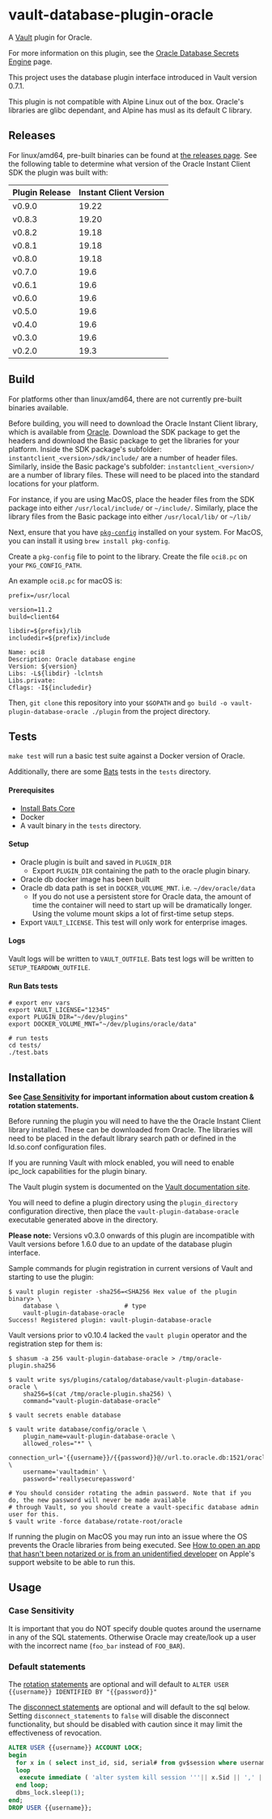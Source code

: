 # vault-database-plugin-oracle

A [Vault](https://www.vaultproject.io) plugin for Oracle.

For more information on this plugin, see the [Oracle Database Secrets Engine](https://developer.hashicorp.com/vault/docs/secrets/databases/oracle) page.

This project uses the database plugin interface introduced in Vault version 0.7.1.

This plugin is not compatible with Alpine Linux out of the box. Oracle's libraries are glibc dependant, and Alpine has musl as its default C library.

## Releases

For linux/amd64, pre-built binaries can be found at
[the releases page](https://releases.hashicorp.com/vault-plugin-database-oracle/).
See the following table to determine what version of the Oracle Instant Client
SDK the plugin was built with:

|Plugin Release|Instant Client Version|
|---|---|
|v0.9.0|19.22|
|v0.8.3|19.20|
|v0.8.2|19.18|
|v0.8.1|19.18|
|v0.8.0|19.18|
|v0.7.0|19.6 |
|v0.6.1|19.6 |
|v0.6.0|19.6 |
|v0.5.0|19.6 |
|v0.4.0|19.6 |
|v0.3.0|19.6 |
|v0.2.0|19.3 |


## Build

For platforms other than linux/amd64, there are not currently pre-built
binaries available.

Before building, you will need to download the Oracle Instant Client library, which is available from
[Oracle](http://www.oracle.com/technetwork/database/features/instant-client/index-097480.html). Download the SDK package to get the headers and
download the Basic package to get the libraries for your platform. Inside the SDK package's subfolder: `instantclient_<version>/sdk/include/` are a
number of header files. Similarly, inside the Basic package's subfolder: `instantclient_<version>/` are a number of library files. These will need to
be placed into the standard locations for your platform.

For instance, if you are using MacOS, place the header files from the SDK package into either `/usr/local/include/` or `~/include/`.
Similarly, place the library files from the Basic package into either `/usr/local/lib/` or `~/lib/`

Next, ensure that you have [`pkg-config`](https://www.freedesktop.org/wiki/Software/pkg-config/) installed on your system. For MacOS, you can install
it using `brew install pkg-config`.

Create a `pkg-config` file to point to the library. Create the file `oci8.pc` on your `PKG_CONFIG_PATH`.

An example `oci8.pc` for macOS is:

```
prefix=/usr/local

version=11.2
build=client64

libdir=${prefix}/lib
includedir=${prefix}/include

Name: oci8
Description: Oracle database engine
Version: ${version}
Libs: -L${libdir} -lclntsh
Libs.private:
Cflags: -I${includedir}
```

Then, `git clone` this repository into your `$GOPATH` and `go build -o vault-plugin-database-oracle ./plugin` from the project directory.

## Tests

`make test` will run a basic test suite against a Docker version of Oracle.

Additionally, there are some [Bats](https://github.com/bats-core/bats-core) tests in the `tests` directory.

#### Prerequisites

- [Install Bats Core](https://bats-core.readthedocs.io/en/stable/installation.html)
- Docker
- A vault binary in the `tests` directory.

#### Setup

- Oracle plugin is built and saved in `PLUGIN_DIR`
    - Export `PLUGIN_DIR` containing the path to the oracle plugin binary.
- Oracle db docker image has been built
- Oracle db data path is set in `DOCKER_VOLUME_MNT`. i.e. `~/dev/oracle/data`
    - If you do not use a persistent store for Oracle data, the amount of time
      the container will need to start up will be dramatically longer. Using
      the volume mount skips a lot of first-time setup steps.
- Export `VAULT_LICENSE`. This test will only work for enterprise images.

#### Logs

Vault logs will be written to `VAULT_OUTFILE`. Bats test logs will be written to
`SETUP_TEARDOWN_OUTFILE`.

#### Run Bats tests

```
# export env vars
export VAULT_LICENSE="12345"
export PLUGIN_DIR="~/dev/plugins"
export DOCKER_VOLUME_MNT="~/dev/plugins/oracle/data"

# run tests
cd tests/
./test.bats
```


## Installation

**See [Case Sensitivity](#case-sensitivity) for important information about custom creation & rotation statements.**

Before running the plugin you will need to have the the Oracle Instant Client library installed. These can be downloaded from Oracle. The libraries will need to be placed in the default library search path or defined in the ld.so.conf configuration files.

If you are running Vault with mlock enabled, you will need to enable ipc_lock capabilities for the plugin binary.

The Vault plugin system is documented on the [Vault documentation site](https://www.vaultproject.io/docs/internals/plugins.html).

You will need to define a plugin directory using the `plugin_directory` configuration directive, then place the
`vault-plugin-database-oracle` executable generated above in the directory.

**Please note:** Versions v0.3.0 onwards of this plugin are incompatible with Vault versions before 1.6.0 due to an update of the database plugin interface.

Sample commands for plugin registration in current versions of Vault and starting to use the plugin:

```shell-session
$ vault plugin register -sha256=<SHA256 Hex value of the plugin binary> \
    database \                  # type
    vault-plugin-database-oracle
Success! Registered plugin: vault-plugin-database-oracle
```

Vault versions prior to v0.10.4 lacked the `vault plugin` operator and the 
registration step for them is:

```shell-session
$ shasum -a 256 vault-plugin-database-oracle > /tmp/oracle-plugin.sha256

$ vault write sys/plugins/catalog/database/vault-plugin-database-oracle \
    sha256=$(cat /tmp/oracle-plugin.sha256) \
    command="vault-plugin-database-oracle"
```

```shell-session
$ vault secrets enable database

$ vault write database/config/oracle \
    plugin_name=vault-plugin-database-oracle \
    allowed_roles="*" \
    connection_url='{{username}}/{{password}}@//url.to.oracle.db:1521/oracle_service' \
    username='vaultadmin' \
    password='reallysecurepassword'

# You should consider rotating the admin password. Note that if you do, the new password will never be made available
# through Vault, so you should create a vault-specific database admin user for this.
$ vault write -force database/rotate-root/oracle
```

If running the plugin on MacOS you may run into an issue where the OS prevents the Oracle libraries from being executed.
See [How to open an app that hasn't been notarized or is from an unidentified developer](https://support.apple.com/en-us/HT202491)
on Apple's support website to be able to run this.

## Usage

### Case Sensitivity

It is important that you do NOT specify double quotes around the username in any of the SQL statements.
Otherwise Oracle may create/look up a user with the incorrect name (`foo_bar` instead of `FOO_BAR`).

### Default statements

The [rotation statements](https://www.vaultproject.io/api/secret/databases/index.html#rotation_statements) are optional
and will default to `ALTER USER {{username}} IDENTIFIED BY "{{password}}"`

The [disconnect statements](https://developer.hashicorp.com/vault/api-docs/secret/databases/oracle#statements) are optional and will default to the sql below. Setting `disconnect_statements` to `false` will disable the disconnect functionality, but should be disabled with caution since it may limit the effectiveness of revocation.

```sql
ALTER USER {{username}} ACCOUNT LOCK;
begin
  for x in ( select inst_id, sid, serial# from gv$session where username="{{username}}" )
  loop
   execute immediate ( 'alter system kill session '''|| x.Sid || ',' || x.Serial# || '@' || x.inst_id ''' immediate' );
  end loop;
  dbms_lock.sleep(1);
end;
DROP USER {{username}};
```
